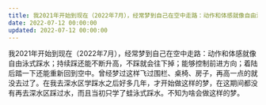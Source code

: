 ```yaml
---
title: 我2021年开始到现在（2022年7月），经常梦到自己在空中走路：动作和体感就像自由泳式踩水；持续踩还能不断升高，不踩就会往下掉；能够…
date: 2022-07-12 00:00:00
updated: 2022-07-12 00:00:00
---
```


我2021年开始到现在（2022年7月），经常梦到自己在空中走路：动作和体感就像自由泳式踩水；持续踩还能不断升高，不踩就会往下掉；能够控制前进方向；着陆后踏一下还能重新回到空中。曾经梦过这样飞过围栏、桌椅、房子，再高一点的就没去过了。在我去深水区学踩水之后好多几年，才开始做这样的梦，在这期间都没有再去深水区踩过水，而且当初只学了蛙泳式踩水。不知为啥会做这样的梦。
